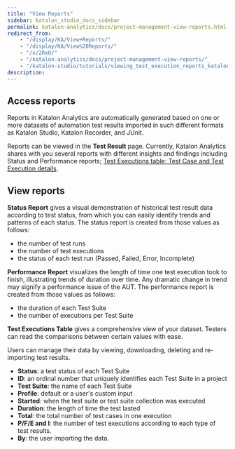 ```yaml
---
title: "View Reports"
sidebar: katalon_studio_docs_sidebar
permalink: katalon-analytics/docs/project-management-view-reports.html
redirect_from:
    - "/display/KA/View+Reports/"
    - "/display/KA/View%20Reports/"
    - "/x/2RxO/"
    - "/katalon-analytics/docs/project-management-view-reports/"
    - "/katalon-studio/tutorials/viewing_test_execution_reports_katalon_analytics.html"
description:
---
```

## Access reports

Reports in Katalon Analytics are automatically generated based on one or more datasets of automation test results imported in such different formats as Katalon Studio, Katalon Recorder, and JUnit.

Reports can be viewed in the **Test Result** page. Currently, Katalon Analytics shares with you several reports with different insights and findings including Status and Performance reports; [Test Executions table; Test Case and Test Execution details](katalon-analytics/docs/view-details.html).

## View reports

**Status Report** gives a visual demonstration of historical test result data according to test status, from which you can easily identify trends and patterns of each status. The status report is created from those values as follows:

* the number of test runs
* the number of test executions
* the status of each test run (Passed, Failed, Error, Incomplete)

**Performance Report** visualizes the length of time one test execution took to finish, illustrating trends of duration over time. Any dramatic change in trend may signify a performance issue of the AUT. The performance report is created from those values as follows:

* the duration of each Test Suite
* the number of executions per Test Suite

**Test Executions Table** gives a comprehensive view of your dataset. Testers can read the comparisons between certain values with ease.

Users can manage their data by viewing, downloading, deleting and re-importing test results.

* **Status**: a test status of each Test Suite
* **ID**: an ordinal number that uniquely identifies each Test Suite in a project
* **Test Suite**: the name of each Test Suite
* **Profile**: default or a user's custom input
* **Started**: when the test suite or test suite collection was executed
* **Duration**: the length of time the test lasted
* **Total**: the total number of test cases in one execution
* **P/F/E and I**: the number of test executions according to each type of test results.
* **By**: the user importing the data.
